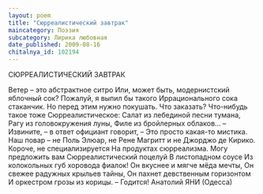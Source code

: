 ```yaml
---
layout: poem
title: "Сюрреалистический завтрак"
maincategory: Поэзия
subcategory: Лирика любовная
date_published: 2009-08-16
chitalnya_id: 102194
---
```




СЮРРЕАЛИСТИЧЕСКИЙ ЗАВТРАК

Ветер – это абстрактное ситро
Или, может быть, модернистский яблочный сок?
Пожалуй, я выпил бы такого
Иррационального сока стаканчик.
Но перед этим нужно покушать.
Что заказать?
Что-нибудь такое тоже
Сюрреалистическое:
Салат из лебединой песни тумана,
Рагу из головокружения луны,
Филе из бройлерных облаков…
– Извините, – в ответ официант говорит, –
Это просто какая-то мистика.
Наш повар – не Поль Элюар,  не Рене Магритт
и не Джорджо де Кирико. 
Короче, не специализируется
На продуктах сюрреализма.
Могу предложить вам
Сюрреалистический поцелуй
В листопадном соусе
Из колокольных губ хоровода фиалок!
Он вкуснее и мягче мёда мечты,
Он свежее радужных крыльев тайны,
Он пахнет девственным горизонтом
И оркестром грозы из корицы.
– Годится!
Анатолий ЯНИ (Одесса)






